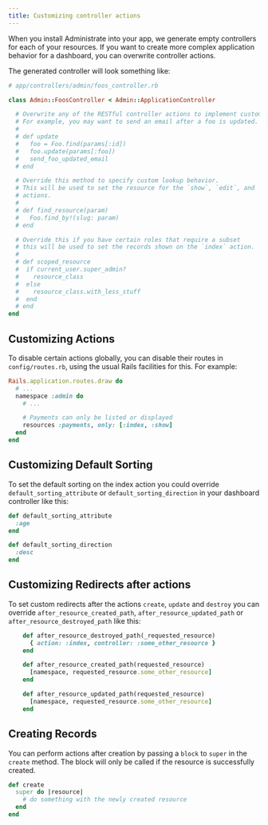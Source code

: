 ```yaml
---
title: Customizing controller actions
---
```


When you install Administrate into your app,
we generate empty controllers for each of your resources.
If you want to create more complex application behavior for a dashboard,
you can overwrite controller actions.

The generated controller will look something like:

```ruby
# app/controllers/admin/foos_controller.rb

class Admin::FoosController < Admin::ApplicationController

  # Overwrite any of the RESTful controller actions to implement custom behavior
  # For example, you may want to send an email after a foo is updated.
  #
  # def update
  #   foo = Foo.find(params[:id])
  #   foo.update(params[:foo])
  #   send_foo_updated_email
  # end

  # Override this method to specify custom lookup behavior.
  # This will be used to set the resource for the `show`, `edit`, and `update`
  # actions.
  #
  # def find_resource(param)
  #   Foo.find_by!(slug: param)
  # end

  # Override this if you have certain roles that require a subset
  # this will be used to set the records shown on the `index` action.
  #
  # def scoped_resource
  #  if current_user.super_admin?
  #    resource_class
  #  else
  #    resource_class.with_less_stuff
  #  end
  # end
end
```

## Customizing Actions

To disable certain actions globally, you can disable their
routes in `config/routes.rb`, using the usual Rails
facilities for this. For example:

```ruby
Rails.application.routes.draw do
  # ...
  namespace :admin do
    # ...

    # Payments can only be listed or displayed
    resources :payments, only: [:index, :show]
  end
end
```

## Customizing Default Sorting

To set the default sorting on the index action you could override `default_sorting_attribute` or `default_sorting_direction` in your dashboard controller like this:

```ruby
def default_sorting_attribute
  :age
end

def default_sorting_direction
  :desc
end
```

## Customizing Redirects after actions

To set custom redirects after the actions `create`, `update` and `destroy` you can override `after_resource_created_path`, `after_resource_updated_path` or `after_resource_destroyed_path` like this:

```ruby
    def after_resource_destroyed_path(_requested_resource)
      { action: :index, controller: :some_other_resource }
    end

    def after_resource_created_path(requested_resource)
      [namespace, requested_resource.some_other_resource]
    end

    def after_resource_updated_path(requested_resource)
      [namespace, requested_resource.some_other_resource]
    end
```

## Creating Records

You can perform actions after creation by passing a `block` to `super` in the
`create` method. The block will only be called if the resource is successfully
created.

```ruby
def create
  super do |resource|
    # do something with the newly created resource
  end
end
```
